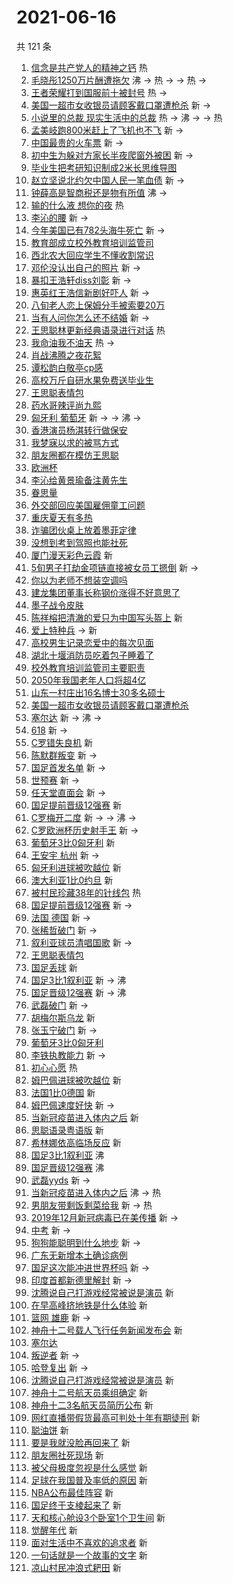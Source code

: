 # 2021-06-16

共 121 条

<!-- BEGIN -->
<!-- 最后更新时间 Wed Jun 16 2021 10:09:55 GMT+0800 (China Standard Time) -->

1. [信念是共产党人的精神之钙](https://s.weibo.com//weibo?q=%23%E4%BF%A1%E5%BF%B5%E6%98%AF%E5%85%B1%E4%BA%A7%E5%85%9A%E4%BA%BA%E7%9A%84%E7%B2%BE%E7%A5%9E%E4%B9%8B%E9%92%99%23&Refer=new_time)
   热
2. [毛晓彤1250万片酬遭拖欠](https://s.weibo.com//weibo?q=%23%E6%AF%9B%E6%99%93%E5%BD%A41250%E4%B8%87%E7%89%87%E9%85%AC%E9%81%AD%E6%8B%96%E6%AC%A0%23&Refer=top)
   沸 -> 热 -> -> 热 ->
3. [王者荣耀打到国服前十被封号](https://s.weibo.com//weibo?q=%23%E7%8E%8B%E8%80%85%E8%8D%A3%E8%80%80%E6%89%93%E5%88%B0%E5%9B%BD%E6%9C%8D%E5%89%8D%E5%8D%81%E8%A2%AB%E5%B0%81%E5%8F%B7%23&Refer=top)
   热 ->
4. [美国一超市女收银员请顾客戴口罩遭枪杀](https://s.weibo.com//weibo?q=%E7%BE%8E%E5%9B%BD%E4%B8%80%E8%B6%85%E5%B8%82%E5%A5%B3%E6%94%B6%E9%93%B6%E5%91%98%E8%AF%B7%E9%A1%BE%E5%AE%A2%E6%88%B4%E5%8F%A3%E7%BD%A9%E9%81%AD%E6%9E%AA%E6%9D%80&Refer=top)
   新 ->
5. [小说里的总裁
   现实生活中的总裁](https://s.weibo.com//weibo?q=%E5%B0%8F%E8%AF%B4%E9%87%8C%E7%9A%84%E6%80%BB%E8%A3%81%20%E7%8E%B0%E5%AE%9E%E7%94%9F%E6%B4%BB%E4%B8%AD%E7%9A%84%E6%80%BB%E8%A3%81&Refer=top)
   热 -> 沸 -> -> 热
6. [孟美岐跑800米赶上了飞机也不飞](https://s.weibo.com//weibo?q=%23%E5%AD%9F%E7%BE%8E%E5%B2%90%E8%B7%91800%E7%B1%B3%E8%B5%B6%E4%B8%8A%E4%BA%86%E9%A3%9E%E6%9C%BA%E4%B9%9F%E4%B8%8D%E9%A3%9E%23&Refer=top)
   新 ->
7. [中国最贵的火车票](https://s.weibo.com//weibo?q=%23%E4%B8%AD%E5%9B%BD%E6%9C%80%E8%B4%B5%E7%9A%84%E7%81%AB%E8%BD%A6%E7%A5%A8%23&Refer=top)
   新 ->
8. [初中生为躲对方家长半夜爬窗外被困](https://s.weibo.com//weibo?q=%23%E5%88%9D%E4%B8%AD%E7%94%9F%E4%B8%BA%E8%BA%B2%E5%AF%B9%E6%96%B9%E5%AE%B6%E9%95%BF%E5%8D%8A%E5%A4%9C%E7%88%AC%E7%AA%97%E5%A4%96%E8%A2%AB%E5%9B%B0%23&Refer=top)
   新 ->
9. [毕业生把考研知识制成2米长思维导图](https://s.weibo.com//weibo?q=%23%E6%AF%95%E4%B8%9A%E7%94%9F%E6%8A%8A%E8%80%83%E7%A0%94%E7%9F%A5%E8%AF%86%E5%88%B6%E6%88%902%E7%B1%B3%E9%95%BF%E6%80%9D%E7%BB%B4%E5%AF%BC%E5%9B%BE%23&Refer=top)
10. [赵立坚说北约欠中国人民一笔血债](https://s.weibo.com//weibo?q=%23%E8%B5%B5%E7%AB%8B%E5%9D%9A%E8%AF%B4%E5%8C%97%E7%BA%A6%E6%AC%A0%E4%B8%AD%E5%9B%BD%E4%BA%BA%E6%B0%91%E4%B8%80%E7%AC%94%E8%A1%80%E5%80%BA%23&Refer=top)
    新 ->
11. [钟薛高是智商税还是物有所值](https://s.weibo.com//weibo?q=%23%E9%92%9F%E8%96%9B%E9%AB%98%E6%98%AF%E6%99%BA%E5%95%86%E7%A8%8E%E8%BF%98%E6%98%AF%E7%89%A9%E6%9C%89%E6%89%80%E5%80%BC%23&Refer=top)
    沸 ->
12. [输的什么液 想你的夜](https://s.weibo.com//weibo?q=%E8%BE%93%E7%9A%84%E4%BB%80%E4%B9%88%E6%B6%B2%20%E6%83%B3%E4%BD%A0%E7%9A%84%E5%A4%9C&Refer=top)
    热
13. [李沁的腰](https://s.weibo.com//weibo?q=%23%E6%9D%8E%E6%B2%81%E7%9A%84%E8%85%B0%23&Refer=top)
    新 ->
14. [今年美国已有782头海牛死亡](https://s.weibo.com//weibo?q=%23%E4%BB%8A%E5%B9%B4%E7%BE%8E%E5%9B%BD%E5%B7%B2%E6%9C%89782%E5%A4%B4%E6%B5%B7%E7%89%9B%E6%AD%BB%E4%BA%A1%23&Refer=top)
    新 ->
15. [教育部成立校外教育培训监管司](https://s.weibo.com//weibo?q=%23%E6%95%99%E8%82%B2%E9%83%A8%E6%88%90%E7%AB%8B%E6%A0%A1%E5%A4%96%E6%95%99%E8%82%B2%E5%9F%B9%E8%AE%AD%E7%9B%91%E7%AE%A1%E5%8F%B8%23&Refer=top)
16. [西北农大回应学生不懂收割常识](https://s.weibo.com//weibo?q=%23%E8%A5%BF%E5%8C%97%E5%86%9C%E5%A4%A7%E5%9B%9E%E5%BA%94%E5%AD%A6%E7%94%9F%E4%B8%8D%E6%87%82%E6%94%B6%E5%89%B2%E5%B8%B8%E8%AF%86%23&Refer=top)
17. [邓伦没认出自己的照片](https://s.weibo.com//weibo?q=%23%E9%82%93%E4%BC%A6%E6%B2%A1%E8%AE%A4%E5%87%BA%E8%87%AA%E5%B7%B1%E7%9A%84%E7%85%A7%E7%89%87%23&Refer=top)
    新 ->
18. [暴扣王浩轩diss刘彰](https://s.weibo.com//weibo?q=%23%E6%9A%B4%E6%89%A3%E7%8E%8B%E6%B5%A9%E8%BD%A9diss%E5%88%98%E5%BD%B0%23&Refer=top)
    新 ->
19. [惠英红王浩信新剧好吓人](https://s.weibo.com//weibo?q=%23%E6%83%A0%E8%8B%B1%E7%BA%A2%E7%8E%8B%E6%B5%A9%E4%BF%A1%E6%96%B0%E5%89%A7%E5%A5%BD%E5%90%93%E4%BA%BA%23&Refer=top)
    新 ->
20. [八旬老人恋上保姆分手被索要20万](https://s.weibo.com//weibo?q=%23%E5%85%AB%E6%97%AC%E8%80%81%E4%BA%BA%E6%81%8B%E4%B8%8A%E4%BF%9D%E5%A7%86%E5%88%86%E6%89%8B%E8%A2%AB%E7%B4%A2%E8%A6%8120%E4%B8%87%23&Refer=top)
21. [当有人问你怎么还不结婚](https://s.weibo.com//weibo?q=%23%E5%BD%93%E6%9C%89%E4%BA%BA%E9%97%AE%E4%BD%A0%E6%80%8E%E4%B9%88%E8%BF%98%E4%B8%8D%E7%BB%93%E5%A9%9A%23&Refer=top)
    新 ->
22. [王思聪林更新经典语录进行对话](https://s.weibo.com//weibo?q=%23%E7%8E%8B%E6%80%9D%E8%81%AA%E6%9E%97%E6%9B%B4%E6%96%B0%E7%BB%8F%E5%85%B8%E8%AF%AD%E5%BD%95%E8%BF%9B%E8%A1%8C%E5%AF%B9%E8%AF%9D%23&Refer=top)
    热
23. [我命油我不油天](https://s.weibo.com//weibo?q=%23%E6%88%91%E5%91%BD%E6%B2%B9%E6%88%91%E4%B8%8D%E6%B2%B9%E5%A4%A9%23&Refer=top)
    热 ->
24. [肖战沸腾之夜花絮](https://s.weibo.com//weibo?q=%23%E8%82%96%E6%88%98%E6%B2%B8%E8%85%BE%E4%B9%8B%E5%A4%9C%E8%8A%B1%E7%B5%AE%23&Refer=top)
25. [谭松韵白敬亭cp感](https://s.weibo.com//weibo?q=%23%E8%B0%AD%E6%9D%BE%E9%9F%B5%E7%99%BD%E6%95%AC%E4%BA%ADcp%E6%84%9F%23&Refer=top)
26. [高校万斤自研水果免费送毕业生](https://s.weibo.com//weibo?q=%23%E9%AB%98%E6%A0%A1%E4%B8%87%E6%96%A4%E8%87%AA%E7%A0%94%E6%B0%B4%E6%9E%9C%E5%85%8D%E8%B4%B9%E9%80%81%E6%AF%95%E4%B8%9A%E7%94%9F%23&Refer=top)
27. [王思聪表情包](https://s.weibo.com//weibo?q=%E7%8E%8B%E6%80%9D%E8%81%AA%E8%A1%A8%E6%83%85%E5%8C%85&Refer=top)
28. [药水哥辣评尚九熙](https://s.weibo.com//weibo?q=%23%E8%8D%AF%E6%B0%B4%E5%93%A5%E8%BE%A3%E8%AF%84%E5%B0%9A%E4%B9%9D%E7%86%99%23&Refer=top)
29. [匈牙利 葡萄牙](https://s.weibo.com//weibo?q=%E5%8C%88%E7%89%99%E5%88%A9%20%E8%91%A1%E8%90%84%E7%89%99&Refer=top)
    新 -> -> 沸 ->
30. [香港演员杨淇转行做保安](https://s.weibo.com//weibo?q=%23%E9%A6%99%E6%B8%AF%E6%BC%94%E5%91%98%E6%9D%A8%E6%B7%87%E8%BD%AC%E8%A1%8C%E5%81%9A%E4%BF%9D%E5%AE%89%23&Refer=top)
31. [我梦寐以求的被骂方式](https://s.weibo.com//weibo?q=%23%E6%88%91%E6%A2%A6%E5%AF%90%E4%BB%A5%E6%B1%82%E7%9A%84%E8%A2%AB%E9%AA%82%E6%96%B9%E5%BC%8F%23&Refer=top)
32. [朋友圈都在模仿王思聪](https://s.weibo.com//weibo?q=%23%E6%9C%8B%E5%8F%8B%E5%9C%88%E9%83%BD%E5%9C%A8%E6%A8%A1%E4%BB%BF%E7%8E%8B%E6%80%9D%E8%81%AA%23&Refer=top)
33. [欧洲杯](https://s.weibo.com//weibo?q=%E6%AC%A7%E6%B4%B2%E6%9D%AF&Refer=top)
34. [李沁给黄景瑜备注黄先生](https://s.weibo.com//weibo?q=%23%E6%9D%8E%E6%B2%81%E7%BB%99%E9%BB%84%E6%99%AF%E7%91%9C%E5%A4%87%E6%B3%A8%E9%BB%84%E5%85%88%E7%94%9F%23&Refer=top)
35. [眷思量](https://s.weibo.com//weibo?q=%E7%9C%B7%E6%80%9D%E9%87%8F&Refer=top)
36. [外交部回应美国雇佣童工问题](https://s.weibo.com//weibo?q=%23%E5%A4%96%E4%BA%A4%E9%83%A8%E5%9B%9E%E5%BA%94%E7%BE%8E%E5%9B%BD%E9%9B%87%E4%BD%A3%E7%AB%A5%E5%B7%A5%E9%97%AE%E9%A2%98%23&Refer=top)
37. [重庆夏天有多热](https://s.weibo.com//weibo?q=%23%E9%87%8D%E5%BA%86%E5%A4%8F%E5%A4%A9%E6%9C%89%E5%A4%9A%E7%83%AD%23&Refer=top)
38. [诈骗团伙桌上放着墨菲定律](https://s.weibo.com//weibo?q=%23%E8%AF%88%E9%AA%97%E5%9B%A2%E4%BC%99%E6%A1%8C%E4%B8%8A%E6%94%BE%E7%9D%80%E5%A2%A8%E8%8F%B2%E5%AE%9A%E5%BE%8B%23&Refer=top)
39. [没想到考到驾照也能社死](https://s.weibo.com//weibo?q=%23%E6%B2%A1%E6%83%B3%E5%88%B0%E8%80%83%E5%88%B0%E9%A9%BE%E7%85%A7%E4%B9%9F%E8%83%BD%E7%A4%BE%E6%AD%BB%23&Refer=top)
40. [厦门漫天彩色云霞](https://s.weibo.com//weibo?q=%23%E5%8E%A6%E9%97%A8%E6%BC%AB%E5%A4%A9%E5%BD%A9%E8%89%B2%E4%BA%91%E9%9C%9E%23&Refer=top)
    新
41. [5旬男子打劫金项链直接被女员工摁倒](https://s.weibo.com//weibo?q=%235%E6%97%AC%E7%94%B7%E5%AD%90%E6%89%93%E5%8A%AB%E9%87%91%E9%A1%B9%E9%93%BE%E7%9B%B4%E6%8E%A5%E8%A2%AB%E5%A5%B3%E5%91%98%E5%B7%A5%E6%91%81%E5%80%92%23&Refer=top)
    新 ->
42. [你以为老师不想装空调吗](https://s.weibo.com//weibo?q=%23%E4%BD%A0%E4%BB%A5%E4%B8%BA%E8%80%81%E5%B8%88%E4%B8%8D%E6%83%B3%E8%A3%85%E7%A9%BA%E8%B0%83%E5%90%97%23&Refer=top)
43. [建龙集团董事长称钢价涨得不好意思了](https://s.weibo.com//weibo?q=%23%E5%BB%BA%E9%BE%99%E9%9B%86%E5%9B%A2%E8%91%A3%E4%BA%8B%E9%95%BF%E7%A7%B0%E9%92%A2%E4%BB%B7%E6%B6%A8%E5%BE%97%E4%B8%8D%E5%A5%BD%E6%84%8F%E6%80%9D%E4%BA%86%23&Refer=top)
44. [墨子战令皮肤](https://s.weibo.com//weibo?q=%23%E5%A2%A8%E5%AD%90%E6%88%98%E4%BB%A4%E7%9A%AE%E8%82%A4%23&Refer=top)
45. [陈祥榕把清澈的爱只为中国写头盔上](https://s.weibo.com//weibo?q=%23%E9%99%88%E7%A5%A5%E6%A6%95%E6%8A%8A%E6%B8%85%E6%BE%88%E7%9A%84%E7%88%B1%E5%8F%AA%E4%B8%BA%E4%B8%AD%E5%9B%BD%E5%86%99%E5%A4%B4%E7%9B%94%E4%B8%8A%23&Refer=top)
    新
46. [爱上特种兵](https://s.weibo.com//weibo?q=%E7%88%B1%E4%B8%8A%E7%89%B9%E7%A7%8D%E5%85%B5&Refer=top)
    -> 新
47. [高校男生记录恋爱中的每次见面](https://s.weibo.com//weibo?q=%23%E9%AB%98%E6%A0%A1%E7%94%B7%E7%94%9F%E8%AE%B0%E5%BD%95%E6%81%8B%E7%88%B1%E4%B8%AD%E7%9A%84%E6%AF%8F%E6%AC%A1%E8%A7%81%E9%9D%A2%23&Refer=top)
48. [湖北十堰消防员吃着包子睡着了](https://s.weibo.com//weibo?q=%23%E6%B9%96%E5%8C%97%E5%8D%81%E5%A0%B0%E6%B6%88%E9%98%B2%E5%91%98%E5%90%83%E7%9D%80%E5%8C%85%E5%AD%90%E7%9D%A1%E7%9D%80%E4%BA%86%23&Refer=top)
49. [校外教育培训监管司主要职责](https://s.weibo.com//weibo?q=%23%E6%A0%A1%E5%A4%96%E6%95%99%E8%82%B2%E5%9F%B9%E8%AE%AD%E7%9B%91%E7%AE%A1%E5%8F%B8%E4%B8%BB%E8%A6%81%E8%81%8C%E8%B4%A3%23&Refer=top)
50. [2050年我国老年人口将超4亿](https://s.weibo.com//weibo?q=%232050%E5%B9%B4%E6%88%91%E5%9B%BD%E8%80%81%E5%B9%B4%E4%BA%BA%E5%8F%A3%E5%B0%86%E8%B6%854%E4%BA%BF%23&Refer=top)
51. [山东一村庄出16名博士30多名硕士](https://s.weibo.com//weibo?q=%23%E5%B1%B1%E4%B8%9C%E4%B8%80%E6%9D%91%E5%BA%84%E5%87%BA16%E5%90%8D%E5%8D%9A%E5%A3%AB30%E5%A4%9A%E5%90%8D%E7%A1%95%E5%A3%AB%23&Refer=top)
52. [美国一超市女收银员请顾客戴口罩遭枪杀](https://s.weibo.com//weibo?q=%23%E7%BE%8E%E5%9B%BD%E4%B8%80%E8%B6%85%E5%B8%82%E5%A5%B3%E6%94%B6%E9%93%B6%E5%91%98%E8%AF%B7%E9%A1%BE%E5%AE%A2%E6%88%B4%E5%8F%A3%E7%BD%A9%E9%81%AD%E6%9E%AA%E6%9D%80%23&Refer=top)
53. [塞尔达](https://s.weibo.com//weibo?q=%E5%A1%9E%E5%B0%94%E8%BE%BE&Refer=top) 新
    -> 沸 ->
54. [618](https://s.weibo.com//weibo?q=618&Refer=top) 新 ->
55. [C罗错失良机](https://s.weibo.com//weibo?q=C%E7%BD%97%E9%94%99%E5%A4%B1%E8%89%AF%E6%9C%BA&Refer=top)
    新
56. [陈默群叛变](https://s.weibo.com//weibo?q=%E9%99%88%E9%BB%98%E7%BE%A4%E5%8F%9B%E5%8F%98&Refer=top)
    新 ->
57. [国足首发名单](https://s.weibo.com//weibo?q=%E5%9B%BD%E8%B6%B3%E9%A6%96%E5%8F%91%E5%90%8D%E5%8D%95&Refer=top)
    新 ->
58. [世预赛](https://s.weibo.com//weibo?q=%E4%B8%96%E9%A2%84%E8%B5%9B&Refer=top) 新
    ->
59. [任天堂直面会](https://s.weibo.com//weibo?q=%E4%BB%BB%E5%A4%A9%E5%A0%82%E7%9B%B4%E9%9D%A2%E4%BC%9A&Refer=top)
    新 ->
60. [国足提前晋级12强赛](https://s.weibo.com//weibo?q=%E5%9B%BD%E8%B6%B3%E6%8F%90%E5%89%8D%E6%99%8B%E7%BA%A712%E5%BC%BA%E8%B5%9B&Refer=top)
    新
61. [C罗梅开二度](https://s.weibo.com//weibo?q=%23C%E7%BD%97%E6%A2%85%E5%BC%80%E4%BA%8C%E5%BA%A6%23&Refer=top)
    新 -> -> 沸 ->
62. [C罗欧洲杯历史射手王](https://s.weibo.com//weibo?q=C%E7%BD%97%E6%AC%A7%E6%B4%B2%E6%9D%AF%E5%8E%86%E5%8F%B2%E5%B0%84%E6%89%8B%E7%8E%8B&Refer=top)
    新 ->
63. [葡萄牙3比0匈牙利](https://s.weibo.com//weibo?q=%E8%91%A1%E8%90%84%E7%89%993%E6%AF%940%E5%8C%88%E7%89%99%E5%88%A9&Refer=top)
    新
64. [王安宇 杭州](https://s.weibo.com//weibo?q=%E7%8E%8B%E5%AE%89%E5%AE%87%20%E6%9D%AD%E5%B7%9E&Refer=top)
    新 ->
65. [匈牙利进球被吹越位](https://s.weibo.com//weibo?q=%E5%8C%88%E7%89%99%E5%88%A9%E8%BF%9B%E7%90%83%E8%A2%AB%E5%90%B9%E8%B6%8A%E4%BD%8D&Refer=top)
    新
66. [澳大利亚1比0约旦](https://s.weibo.com//weibo?q=%E6%BE%B3%E5%A4%A7%E5%88%A9%E4%BA%9A1%E6%AF%940%E7%BA%A6%E6%97%A6&Refer=top)
    新
67. [被村民珍藏38年的针线包](https://s.weibo.com//weibo?q=%23%E8%A2%AB%E6%9D%91%E6%B0%91%E7%8F%8D%E8%97%8F38%E5%B9%B4%E7%9A%84%E9%92%88%E7%BA%BF%E5%8C%85%23&Refer=new_time)
    热
68. [国足提前晋级12强赛](https://s.weibo.com//weibo?q=%23%E5%9B%BD%E8%B6%B3%E6%8F%90%E5%89%8D%E6%99%8B%E7%BA%A712%E5%BC%BA%E8%B5%9B%23&Refer=top)
    新 ->
69. [法国 德国](https://s.weibo.com//weibo?q=%E6%B3%95%E5%9B%BD%20%E5%BE%B7%E5%9B%BD&Refer=top)
    新 ->
70. [张稀哲破门](https://s.weibo.com//weibo?q=%E5%BC%A0%E7%A8%80%E5%93%B2%E7%A0%B4%E9%97%A8&Refer=top)
    新 ->
71. [叙利亚球员清唱国歌](https://s.weibo.com//weibo?q=%E5%8F%99%E5%88%A9%E4%BA%9A%E7%90%83%E5%91%98%E6%B8%85%E5%94%B1%E5%9B%BD%E6%AD%8C&Refer=top)
    新 ->
72. [王思聪表情包](https://s.weibo.com//weibo?q=%23%E7%8E%8B%E6%80%9D%E8%81%AA%E8%A1%A8%E6%83%85%E5%8C%85%23&Refer=top)
73. [国足丢球](https://s.weibo.com//weibo?q=%E5%9B%BD%E8%B6%B3%E4%B8%A2%E7%90%83&Refer=top)
    新
74. [国足3比1叙利亚](https://s.weibo.com//weibo?q=%E5%9B%BD%E8%B6%B33%E6%AF%941%E5%8F%99%E5%88%A9%E4%BA%9A&Refer=top)
    新 -> 沸
75. [国足晋级12强赛](https://s.weibo.com//weibo?q=%E5%9B%BD%E8%B6%B3%E6%99%8B%E7%BA%A712%E5%BC%BA%E8%B5%9B&Refer=top)
    新 -> 沸
76. [武磊破门](https://s.weibo.com//weibo?q=%E6%AD%A6%E7%A3%8A%E7%A0%B4%E9%97%A8&Refer=top)
    新 ->
77. [胡梅尔斯乌龙](https://s.weibo.com//weibo?q=%E8%83%A1%E6%A2%85%E5%B0%94%E6%96%AF%E4%B9%8C%E9%BE%99&Refer=top)
    新
78. [张玉宁破门](https://s.weibo.com//weibo?q=%E5%BC%A0%E7%8E%89%E5%AE%81%E7%A0%B4%E9%97%A8&Refer=top)
    新 ->
79. [葡萄牙3比0匈牙利](https://s.weibo.com//weibo?q=%23%E8%91%A1%E8%90%84%E7%89%993%E6%AF%940%E5%8C%88%E7%89%99%E5%88%A9%23&Refer=top)
80. [李铁执教能力](https://s.weibo.com//weibo?q=%E6%9D%8E%E9%93%81%E6%89%A7%E6%95%99%E8%83%BD%E5%8A%9B&Refer=top)
    新 ->
81. [初心心愿](https://s.weibo.com//weibo?q=%23%E5%88%9D%E5%BF%83%E5%BF%83%E6%84%BF%23&Refer=new_time)
    热
82. [姆巴佩进球被吹越位](https://s.weibo.com//weibo?q=%E5%A7%86%E5%B7%B4%E4%BD%A9%E8%BF%9B%E7%90%83%E8%A2%AB%E5%90%B9%E8%B6%8A%E4%BD%8D&Refer=top)
    新
83. [法国1比0德国](https://s.weibo.com//weibo?q=%E6%B3%95%E5%9B%BD1%E6%AF%940%E5%BE%B7%E5%9B%BD&Refer=top)
    新
84. [姆巴佩速度好快](https://s.weibo.com//weibo?q=%E5%A7%86%E5%B7%B4%E4%BD%A9%E9%80%9F%E5%BA%A6%E5%A5%BD%E5%BF%AB&Refer=top)
    新 ->
85. [当新冠疫苗进入体内之后](https://s.weibo.com//weibo?q=%E5%BD%93%E6%96%B0%E5%86%A0%E7%96%AB%E8%8B%97%E8%BF%9B%E5%85%A5%E4%BD%93%E5%86%85%E4%B9%8B%E5%90%8E&Refer=top)
    新
86. [思聪语录粤语版](https://s.weibo.com//weibo?q=%E6%80%9D%E8%81%AA%E8%AF%AD%E5%BD%95%E7%B2%A4%E8%AF%AD%E7%89%88&Refer=top)
    新
87. [希林娜依高临场反应](https://s.weibo.com//weibo?q=%23%E5%B8%8C%E6%9E%97%E5%A8%9C%E4%BE%9D%E9%AB%98%E4%B8%B4%E5%9C%BA%E5%8F%8D%E5%BA%94%23&Refer=top)
    新
88. [国足3比1叙利亚](https://s.weibo.com//weibo?q=%23%E5%9B%BD%E8%B6%B33%E6%AF%941%E5%8F%99%E5%88%A9%E4%BA%9A%23&Refer=top)
    沸
89. [国足晋级12强赛](https://s.weibo.com//weibo?q=%23%E5%9B%BD%E8%B6%B3%E6%99%8B%E7%BA%A712%E5%BC%BA%E8%B5%9B%23&Refer=top)
    沸
90. [武磊yyds](https://s.weibo.com//weibo?q=%23%E6%AD%A6%E7%A3%8Ayyds%23&Refer=top)
    新 ->
91. [当新冠疫苗进入体内之后](https://s.weibo.com//weibo?q=%23%E5%BD%93%E6%96%B0%E5%86%A0%E7%96%AB%E8%8B%97%E8%BF%9B%E5%85%A5%E4%BD%93%E5%86%85%E4%B9%8B%E5%90%8E%23&Refer=top)
    沸 -> 热
92. [男朋友带剩饭剩菜给我](https://s.weibo.com//weibo?q=%23%E7%94%B7%E6%9C%8B%E5%8F%8B%E5%B8%A6%E5%89%A9%E9%A5%AD%E5%89%A9%E8%8F%9C%E7%BB%99%E6%88%91%23&Refer=top)
    新 -> 热
93. [2019年12月新冠病毒已在美传播](https://s.weibo.com//weibo?q=%232019%E5%B9%B412%E6%9C%88%E6%96%B0%E5%86%A0%E7%97%85%E6%AF%92%E5%B7%B2%E5%9C%A8%E7%BE%8E%E4%BC%A0%E6%92%AD%23&Refer=top)
    新 ->
94. [中考](https://s.weibo.com//weibo?q=%E4%B8%AD%E8%80%83&Refer=top) 新 ->
95. [狗狗能聪明到什么地步](https://s.weibo.com//weibo?q=%23%E7%8B%97%E7%8B%97%E8%83%BD%E8%81%AA%E6%98%8E%E5%88%B0%E4%BB%80%E4%B9%88%E5%9C%B0%E6%AD%A5%23&Refer=top)
    新 ->
96. [广东无新增本土确诊病例](https://s.weibo.com//weibo?q=%23%E5%B9%BF%E4%B8%9C%E6%97%A0%E6%96%B0%E5%A2%9E%E6%9C%AC%E5%9C%9F%E7%A1%AE%E8%AF%8A%E7%97%85%E4%BE%8B%23&Refer=top)
97. [国足这次能冲进世界杯吗](https://s.weibo.com//weibo?q=%23%E5%9B%BD%E8%B6%B3%E8%BF%99%E6%AC%A1%E8%83%BD%E5%86%B2%E8%BF%9B%E4%B8%96%E7%95%8C%E6%9D%AF%E5%90%97%23&Refer=top)
    新 ->
98. [印度首都新德里解封](https://s.weibo.com//weibo?q=%23%E5%8D%B0%E5%BA%A6%E9%A6%96%E9%83%BD%E6%96%B0%E5%BE%B7%E9%87%8C%E8%A7%A3%E5%B0%81%23&Refer=top)
    新 ->
99. [沈腾说自己打游戏经常被说是演员](https://s.weibo.com//weibo?q=%E6%B2%88%E8%85%BE%E8%AF%B4%E8%87%AA%E5%B7%B1%E6%89%93%E6%B8%B8%E6%88%8F%E7%BB%8F%E5%B8%B8%E8%A2%AB%E8%AF%B4%E6%98%AF%E6%BC%94%E5%91%98&Refer=top)
    新
100. [在早高峰挤地铁是什么体验](https://s.weibo.com//weibo?q=%23%E5%9C%A8%E6%97%A9%E9%AB%98%E5%B3%B0%E6%8C%A4%E5%9C%B0%E9%93%81%E6%98%AF%E4%BB%80%E4%B9%88%E4%BD%93%E9%AA%8C%23&Refer=top)
     新
101. [篮网 雄鹿](https://s.weibo.com//weibo?q=%E7%AF%AE%E7%BD%91%20%E9%9B%84%E9%B9%BF&Refer=top)
     新 ->
102. [神舟十二号载人飞行任务新闻发布会](https://s.weibo.com//weibo?q=%23%E7%A5%9E%E8%88%9F%E5%8D%81%E4%BA%8C%E5%8F%B7%E8%BD%BD%E4%BA%BA%E9%A3%9E%E8%A1%8C%E4%BB%BB%E5%8A%A1%E6%96%B0%E9%97%BB%E5%8F%91%E5%B8%83%E4%BC%9A%23&Refer=top)
     新
103. [塞尔达](https://s.weibo.com//weibo?q=%23%E5%A1%9E%E5%B0%94%E8%BE%BE%23&Refer=top)
104. [叛逆者](https://s.weibo.com//weibo?q=%E5%8F%9B%E9%80%86%E8%80%85&Refer=top) 新
     ->
105. [哈登复出](https://s.weibo.com//weibo?q=%23%E5%93%88%E7%99%BB%E5%A4%8D%E5%87%BA%23&Refer=top)
     新 ->
106. [沈腾说自己打游戏经常被说是演员](https://s.weibo.com//weibo?q=%23%E6%B2%88%E8%85%BE%E8%AF%B4%E8%87%AA%E5%B7%B1%E6%89%93%E6%B8%B8%E6%88%8F%E7%BB%8F%E5%B8%B8%E8%A2%AB%E8%AF%B4%E6%98%AF%E6%BC%94%E5%91%98%23&Refer=top)
     新
107. [神舟十二号航天员乘组确定](https://s.weibo.com//weibo?q=%23%E7%A5%9E%E8%88%9F%E5%8D%81%E4%BA%8C%E5%8F%B7%E8%88%AA%E5%A4%A9%E5%91%98%E4%B9%98%E7%BB%84%E7%A1%AE%E5%AE%9A%23&Refer=top)
     新
108. [神舟十二3名航天员简历公布](https://s.weibo.com//weibo?q=%23%E7%A5%9E%E8%88%9F%E5%8D%81%E4%BA%8C3%E5%90%8D%E8%88%AA%E5%A4%A9%E5%91%98%E7%AE%80%E5%8E%86%E5%85%AC%E5%B8%83%23&Refer=top)
     新
109. [网红直播带假货最高可判处十年有期徒刑](https://s.weibo.com//weibo?q=%23%E7%BD%91%E7%BA%A2%E7%9B%B4%E6%92%AD%E5%B8%A6%E5%81%87%E8%B4%A7%E6%9C%80%E9%AB%98%E5%8F%AF%E5%88%A4%E5%A4%84%E5%8D%81%E5%B9%B4%E6%9C%89%E6%9C%9F%E5%BE%92%E5%88%91%23&Refer=top)
     新
110. [聪油饼](https://s.weibo.com//weibo?q=%E8%81%AA%E6%B2%B9%E9%A5%BC&Refer=top) 新
111. [要是我就没脸再回来了](https://s.weibo.com//weibo?q=%23%E8%A6%81%E6%98%AF%E6%88%91%E5%B0%B1%E6%B2%A1%E8%84%B8%E5%86%8D%E5%9B%9E%E6%9D%A5%E4%BA%86%23&Refer=top)
     新
112. [朋友圈社死现场](https://s.weibo.com//weibo?q=%23%E6%9C%8B%E5%8F%8B%E5%9C%88%E7%A4%BE%E6%AD%BB%E7%8E%B0%E5%9C%BA%23&Refer=top)
     新
113. [被父母极度忽视是什么感觉](https://s.weibo.com//weibo?q=%23%E8%A2%AB%E7%88%B6%E6%AF%8D%E6%9E%81%E5%BA%A6%E5%BF%BD%E8%A7%86%E6%98%AF%E4%BB%80%E4%B9%88%E6%84%9F%E8%A7%89%23&Refer=top)
     新
114. [足球在我国普及率低的原因](https://s.weibo.com//weibo?q=%23%E8%B6%B3%E7%90%83%E5%9C%A8%E6%88%91%E5%9B%BD%E6%99%AE%E5%8F%8A%E7%8E%87%E4%BD%8E%E7%9A%84%E5%8E%9F%E5%9B%A0%23&Refer=top)
     新
115. [NBA公布最佳阵容](https://s.weibo.com//weibo?q=%23NBA%E5%85%AC%E5%B8%83%E6%9C%80%E4%BD%B3%E9%98%B5%E5%AE%B9%23&Refer=top)
     新
116. [国足终于支棱起来了](https://s.weibo.com//weibo?q=%23%E5%9B%BD%E8%B6%B3%E7%BB%88%E4%BA%8E%E6%94%AF%E6%A3%B1%E8%B5%B7%E6%9D%A5%E4%BA%86%23&Refer=top)
     新
117. [天和核心舱设3个卧室1个卫生间](https://s.weibo.com//weibo?q=%23%E5%A4%A9%E5%92%8C%E6%A0%B8%E5%BF%83%E8%88%B1%E8%AE%BE3%E4%B8%AA%E5%8D%A7%E5%AE%A41%E4%B8%AA%E5%8D%AB%E7%94%9F%E9%97%B4%23&Refer=top)
     新
118. [觉醒年代](https://s.weibo.com//weibo?q=%E8%A7%89%E9%86%92%E5%B9%B4%E4%BB%A3&Refer=top)
     新
119. [面对生活中不喜欢的追求者](https://s.weibo.com//weibo?q=%23%E9%9D%A2%E5%AF%B9%E7%94%9F%E6%B4%BB%E4%B8%AD%E4%B8%8D%E5%96%9C%E6%AC%A2%E7%9A%84%E8%BF%BD%E6%B1%82%E8%80%85%23&Refer=top)
     新
120. [一句话就是一个故事的文字](https://s.weibo.com//weibo?q=%23%E4%B8%80%E5%8F%A5%E8%AF%9D%E5%B0%B1%E6%98%AF%E4%B8%80%E4%B8%AA%E6%95%85%E4%BA%8B%E7%9A%84%E6%96%87%E5%AD%97%23&Refer=top)
     新
121. [凉山村民冲浪式耙田](https://s.weibo.com//weibo?q=%23%E5%87%89%E5%B1%B1%E6%9D%91%E6%B0%91%E5%86%B2%E6%B5%AA%E5%BC%8F%E8%80%99%E7%94%B0%23&Refer=top)
     新

<!-- END -->

